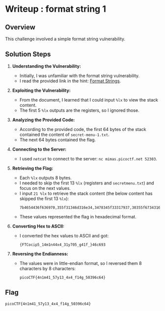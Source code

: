 # Writeup : format string 1

## Overview
This challenge involved a simple format string vulnerability.

## Solution Steps

1. **Understanding the Vulnerability:**
   - Initially, I was unfamiliar with the format string vulnerability.
   - I read the provided link in the hint: [Format Strings](https://lettieri.iet.unipi.it/hacking/format-strings.pdf).

2. **Exploiting the Vulnerability:**
   - From the document, I learned that I could input `%lx` to view the stack content.
   - The first 5 `%lx` outputs are the registers, so I ignored those.

3. **Analyzing the Provided Code:**
   - According to the provided code, the first 64 bytes of the stack contained the content of `secret-menu-1.txt`.
   - The next 64 bytes contained the flag.

4. **Connecting to the Server:**
   - I used `netcat` to connect to the server: `nc mimas.picoctf.net 52303`.

5. **Retrieving the Flag:**
   - Each `%lx` outputs 8 bytes.
   - I needed to skip the first 13 `%lx` (registers and `secretmenu.txt`) and focus on the next values.
   - I input `21 %lx` to retrieve the stack content (the below content has skipped the first 13 `%lx`):
     ```plaintext
     7b4654436f636970,355f31346d316e34,3478345f33317937,30355f673431665f,7d343663363933,7,7e06300ff8d8,2300000007
     ```
   - These values represented the flag in hexadecimal format.

6. **Converting Hex to ASCII:**
   - I converted the hex values to ASCII and got:
     ```plaintext
     {FTCocip5_14m1n44x4_31y705_g41f_}46c693
     ```

7. **Reversing the Endianness:**
   - The values were in little-endian format, so I reversed them 8 characters by 8 characters:
     ```plaintext
     picoCTF{4n1m41_57y13_4x4_f14g_50396c64}
     ```

## Flag
`picoCTF{4n1m41_57y13_4x4_f14g_50396c64}`
